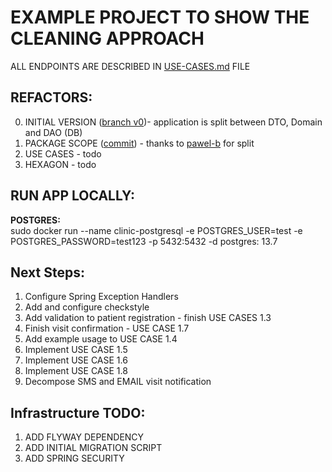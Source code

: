 # EXAMPLE PROJECT TO SHOW THE CLEANING APPROACH

ALL ENDPOINTS ARE DESCRIBED IN [USE-CASES.md](USE-CASES.md) FILE

## REFACTORS:

0. INITIAL VERSION ([branch v0](https://github.com/Klukov/example-clinic/tree/v0-initialVersion))- application is split
   between DTO, Domain and DAO (DB)
1. PACKAGE SCOPE ([commit](https://github.com/Klukov/example-clinic/commit/4fe9c00106b5b71378dd3ab660caff38f870f7a9)) -
   thanks to [pawel-b](https://github.com/pawel-b) for split
2. USE CASES - todo
3. HEXAGON - todo

## RUN APP LOCALLY:

**POSTGRES:** <br />
sudo docker run --name clinic-postgresql -e POSTGRES_USER=test -e POSTGRES_PASSWORD=test123 -p 5432:5432 -d postgres:
13.7

## Next Steps:

1. Configure Spring Exception Handlers
2. Add and configure checkstyle
3. Add validation to patient registration - finish USE CASES 1.3
4. Finish visit confirmation - USE CASE 1.7
5. Add example usage to USE CASE 1.4
6. Implement USE CASE 1.5
7. Implement USE CASE 1.6
8. Implement USE CASE 1.8
9. Decompose SMS and EMAIL visit notification

## Infrastructure TODO:

1. ADD FLYWAY DEPENDENCY
2. ADD INITIAL MIGRATION SCRIPT
3. ADD SPRING SECURITY

